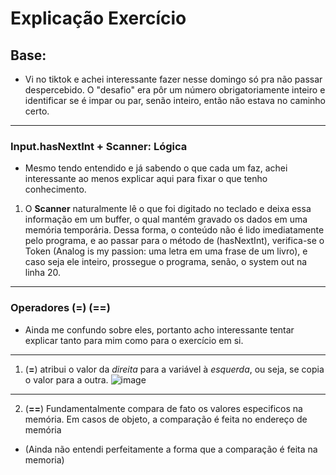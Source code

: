 # Explicação Exercício 
## Base:
* Vi no tiktok e achei interessante fazer nesse domingo só pra não passar despercebido.
O "desafio" era pôr um número obrigatoriamente inteiro e identificar se é impar ou par,
senão inteiro, então não estava no caminho certo.
---
### Input.hasNextInt + Scanner: Lógica
* Mesmo tendo entendido e já sabendo o que cada um faz, achei interessante ao menos explicar aqui para fixar o que tenho
conhecimento.

1. O **Scanner** naturalmente lê o que foi digitado no teclado e deixa essa informação em um buffer, o qual mantém
gravado os dados em uma memória temporária. Dessa forma, o conteúdo não é lido imediatamente pelo programa, e ao passar
para o método de (hasNextInt), verifica-se o Token (Analog is my passion: uma letra em uma frase de um livro), e caso
seja ele inteiro, prossegue o programa, senão, o system out na linha 20.
----
### Operadores (=) (==)
* Ainda me confundo sobre eles, portanto acho interessante tentar explicar tanto para mim como para o exercício em si.
----
1. (**=**) atribui o valor da *direita* para a variável à *esquerda*, ou seja, se copia o valor para a outra.
![image](https://github.com/user-attachments/assets/4818c1ec-d85e-4c4d-a593-68508f4ee1da)
------
2. (**==**) Fundamentalmente compara de fato os valores especificos na memória. Em casos de objeto, a comparação é feita
no endereço de memória
* (Ainda não entendi perfeitamente a forma que a comparação é feita na memoria)
